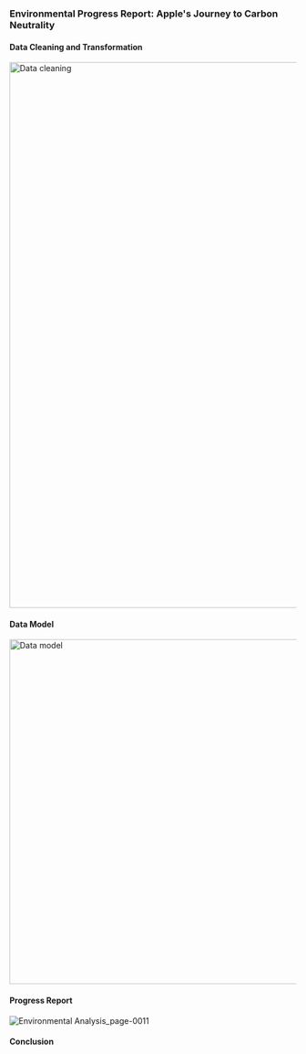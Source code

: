 ### Environmental Progress Report: Apple's Journey to Carbon Neutrality
#### Data Cleaning and Transformation
<img width="956" alt="Data cleaning" src="https://github.com/Promise-Chinonso/Environmental-Progress-Report-Apple-s-Journey-to-Carbon-Neutrality/assets/104436236/1e291a6f-80cc-4e3e-ad4a-efc23e903e86">


#### Data Model 
<img width="604" alt="Data model" src="https://github.com/Promise-Chinonso/Environmental-Progress-Report-Apple-s-Journey-to-Carbon-Neutrality/assets/104436236/85f0d056-939b-4654-8952-33b82eccb0cc">

#### Progress Report
![Environmental Analysis_page-0011](https://github.com/Promise-Chinonso/Environmental-Progress-Report-Apple-s-Journey-to-Carbon-Neutrality/assets/104436236/d56386ce-301f-4bc3-a5d9-4c0723950c20)



#### Conclusion
